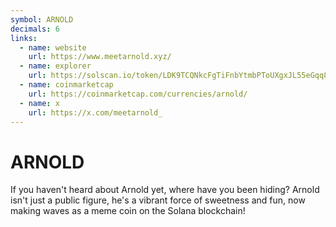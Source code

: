 ```yaml
---
symbol: ARNOLD
decimals: 6
links:
  - name: website
    url: https://www.meetarnold.xyz/
  - name: explorer
    url: https://solscan.io/token/LDK9TCQNkcFgTiFnbYtmbPToUXgxJL55eGqq817cqDx
  - name: coinmarketcap
    url: https://coinmarketcap.com/currencies/arnold/
  - name: x
    url: https://x.com/meetarnold_
---
```


# ARNOLD

If you haven't heard about Arnold yet, where have you been hiding? Arnold isn't just a public figure, he's a vibrant force of sweetness and fun, now making waves as a meme coin on the Solana blockchain!
